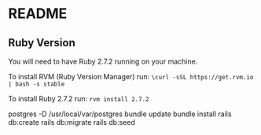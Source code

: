 # README

## Ruby Version
You will need to have Ruby 2.7.2 running on your machine.

To install RVM (Ruby Version Manager) run: ```\curl -sSL https://get.rvm.io | bash -s stable```

To install Ruby 2.7.2 run: ```rvm install 2.7.2```

postgres -D /usr/local/var/postgres
bundle update
bundle install
rails db:create
rails db:migrate
rails db:seed
